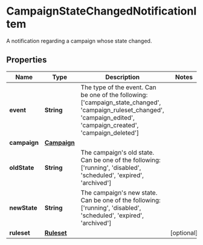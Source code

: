 

# CampaignStateChangedNotificationItem

A notification regarding a campaign whose state changed.
## Properties

Name | Type | Description | Notes
------------ | ------------- | ------------- | -------------
**event** | **String** | The type of the event. Can be one of the following: [&#39;campaign_state_changed&#39;, &#39;campaign_ruleset_changed&#39;, &#39;campaign_edited&#39;, &#39;campaign_created&#39;, &#39;campaign_deleted&#39;]  | 
**campaign** | [**Campaign**](Campaign.md) |  | 
**oldState** | **String** | The campaign&#39;s old state. Can be one of the following: [&#39;running&#39;, &#39;disabled&#39;, &#39;scheduled&#39;, &#39;expired&#39;, &#39;archived&#39;]  | 
**newState** | **String** | The campaign&#39;s new state. Can be one of the following: [&#39;running&#39;, &#39;disabled&#39;, &#39;scheduled&#39;, &#39;expired&#39;, &#39;archived&#39;]  | 
**ruleset** | [**Ruleset**](Ruleset.md) |  |  [optional]



